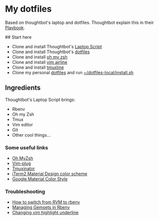 # My dotfiles

Based on thoughtbot's laptop and dotfiles.
Thoughtbot explain this in their [Playbook](http://playbook.thoughtbot.com/#laptop-setup).

## Start here
* Clone and install Thoughtbot's [Laptop Script](https://github.com/thoughtbot/laptop)
* Clone and install Thoughtbot's [dotfiles](https://github.com/thoughtbot/dotfiles)
* Clone and install [oh my zsh](https://github.com/robbyrussell/oh-my-zsh)
* Clone and install [vim airline](https://github.com/bling/vim-airline#tmuxline)
* Clone and install [tmuxline](https://github.com/edkolev/tmuxline.vim)
* Clone my personal [dotfiles](https://github.com/alanmaciel/dotfiles) and run [~/dotfiles-local/install.sh](https://github.com/alanmaciel/dotfiles/blob/master/install.sh)

## Ingredients
Thoughtbot's Laptop Script brings:

* Rbenv
* Oh my Zsh
* Tmux
* Vim editor
* Git
* Other cool things...

### Some useful links

* [Oh MyZsh](https://github.com/robbyrussell/oh-my-zsh)
* [Vim-plug](https://github.com/junegunn/vim-plug)
* [Tmuxinator](https://github.com/tmuxinator/tmuxinator)
* [iTerm2 Material Design color scheme](https://github.com/MartinSeeler/iterm2-material-colors)
* [Google Material Color Style](http://www.google.com/design/spec/style/color.html)

### Troubleshooting
* [How to switch from RVM to rbenv](https://robots.thoughtbot.com/using-rbenv-to-manage-rubies-and-gems)
* [Managing Gemsets in Rbenv](http://sdqali.in/blog/2013/09/12/managing-gemsets-in-rbenv/)
* [Changing vim highlight underline](http://stackoverflow.com/questions/8640276/how-do-i-change-my-vim-highlight-line-to-not-be-an-underline)